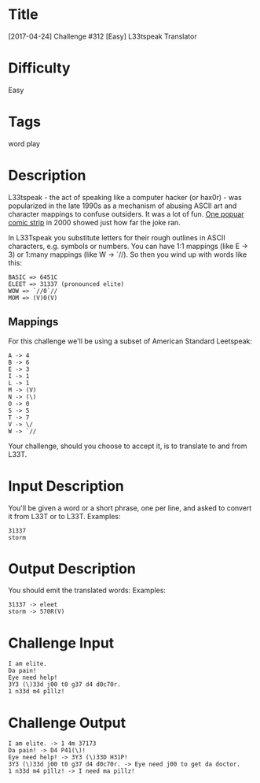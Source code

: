 # Title

[2017-04-24] Challenge #312 [Easy] L33tspeak Translator

# Difficulty

Easy

# Tags

word play

# Description

L33tspeak - the act of speaking like a computer hacker (or hax0r) - was popularized in the late 1990s as a mechanism of abusing ASCII art and character mappings to confuse outsiders. It was a lot of fun. [One popuar comic strip](http://megatokyo.com/strip/9) in 2000 showed just how far the joke ran. 

In L33Tspeak you substitute letters for their rough outlines in ASCII characters, e.g. symbols or numbers. You can have 1:1 mappings (like E -> 3) or 1:many mappings (like W -> `//). So then you wind up with words like this:

    BASIC => 6451C
    ELEET => 31337 (pronounced elite)
    WOW => `//0`//
    MOM => (V)0(V)

## Mappings

For this challenge we'll be using a subset of American Standard Leetspeak:

    A -> 4
    B -> 6
    E -> 3
    I -> 1
    L -> 1
    M -> (V)
    N -> (\)
    O -> 0
    S -> 5
    T -> 7
    V -> \/
    W -> `//

Your challenge, should you choose to accept it, is to translate to and from L33T. 

# Input Description

You'll be given a word or a short phrase, one per line, and asked to convert it from L33T or to L33T. Examples:

    31337 
    storm 

# Output Description

You should emit the translated words: Examples:

    31337 -> eleet
    storm -> 570R(V)

# Challenge Input

    I am elite.
    Da pain!
    Eye need help!
    3Y3 (\)33d j00 t0 g37 d4 d0c70r.
    1 n33d m4 p1llz!

# Challenge Output

    I am elite. -> 1 4m 37173
    Da pain! -> D4 P41(\)!
    Eye need help! -> 3Y3 (\)33D H31P!
    3Y3 (\)33d j00 t0 g37 d4 d0c70r. -> Eye need j00 to get da doctor.
    1 n33d m4 p1llz! -> I need ma pillz!

